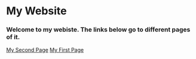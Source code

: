 <!DOCTYPE html>
<html lang="en">
<head>
	<meta charset="UTF-8">
	<title>My Website</title>
</head>
<body>
	<head>
		<h1>My Website</h1>
		<h3>Welcome to my webiste. The links below go to different pages of it.</h3>
	</head>
	<section>
		<a href="index.html">My Second Page</a>
		<a href="firstPage.html">My First Page</a>
	</section>
</body>
</html>